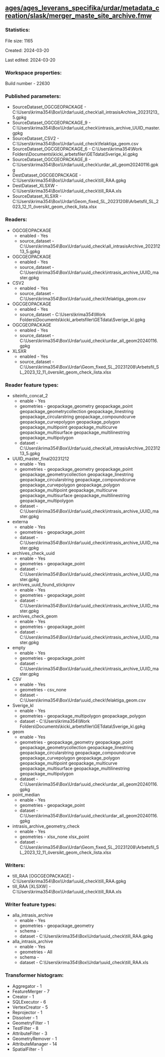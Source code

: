 ﻿## [ages/ages_leverans_specifika/urdar/metadata_creation/slask/merger_maste_site_archive.fmw](https://github.com/kicki58/kix_working_dir/blob/master/ages/ages_leverans_specifika/urdar/metadata_creation/slask/merger_maste_site_archive.fmw)

### Statistics:
File size: 1165

Created: 2024-03-20

Last edited: 2024-03-20


### Workspace properties:
Build number    - 22630

### Published parameters:
*  SourceDataset_OGCGEOPACKAGE    -   C:\Users\krima354\Box\Urdar\uuid_check\all_intrasisArchive_20231213_5.gpkg
*  SourceDataset_OGCGEOPACKAGE_9    -   C:\Users\krima354\Box\Urdar\uuid_check\intrasis_archive_UUID_master.gpkg
*  SourceDataset_CSV2    -   C:\Users\krima354\Box\Urdar\uuid_check\felaktiga_geom.csv
*  SourceDataset_OGCGEOPACKAGE_6    -   C:\Users\krima354\Work Folders\Documents\kicki_arbetsfiler\GETdata\Sverige_kl.gpkg
*  SourceDataset_OGCGEOPACKAGE_8    -   C:\Users\krima354\Box\Urdar\uuid_check\urdar_all_geom20240116.gpkg
*  DestDataset_OGCGEOPACKAGE    -   C:\Users\krima354\Box\Urdar\uuid_check\till_RAA.gpkg
*  DestDataset_XLSXW    -   C:\Users\krima354\Box\Urdar\uuid_check\till_RAA.xls
*  SourceDataset_XLSXR    -   C:\Users\krima354\Box\Urdar\Geom_fixed_SL_20231208\Arbetsfil_SL_2023_12_11_översikt_geom_check_lista.xlsx

### Readers:
*  OGCGEOPACKAGE
    * enabled    -  Yes
    * source_dataset    -   C:\Users\krima354\Box\Urdar\uuid_check\all_intrasisArchive_20231213_5.gpkg
*  OGCGEOPACKAGE
    * enabled    -  Yes
    * source_dataset    -   C:\Users\krima354\Box\Urdar\uuid_check\intrasis_archive_UUID_master.gpkg
*  CSV2
    * enabled    -  Yes
    * source_dataset    -   C:\Users\krima354\Box\Urdar\uuid_check\felaktiga_geom.csv
*  OGCGEOPACKAGE
    * enabled    -  Yes
    * source_dataset    -   C:\Users\krima354\Work Folders\Documents\kicki_arbetsfiler\GETdata\Sverige_kl.gpkg
*  OGCGEOPACKAGE
    * enabled    -  Yes
    * source_dataset    -   C:\Users\krima354\Box\Urdar\uuid_check\urdar_all_geom20240116.gpkg
*  XLSXR
    * enabled    -  Yes
    * source_dataset    -   C:\Users\krima354\Box\Urdar\Geom_fixed_SL_20231208\Arbetsfil_SL_2023_12_11_översikt_geom_check_lista.xlsx

### Reader feature types:
*  siteinfo_concat_2
    * enable - Yes
    * geometries - geopackage_geometry geopackage_point geopackage_geometrycollection geopackage_linestring geopackage_circularstring geopackage_compoundcurve geopackage_curvepolygon geopackage_polygon geopackage_multipoint geopackage_multicurve geopackage_multisurface geopackage_multilinestring geopackage_multipolygon
    * dataset - C:\Users\krima354\Box\Urdar\uuid_check\all_intrasisArchive_20231213_5.gpkg
*  UUID_master_final20231212
    * enable - Yes
    * geometries - geopackage_geometry geopackage_point geopackage_geometrycollection geopackage_linestring geopackage_circularstring geopackage_compoundcurve geopackage_curvepolygon geopackage_polygon geopackage_multipoint geopackage_multicurve geopackage_multisurface geopackage_multilinestring geopackage_multipolygon
    * dataset - C:\Users\krima354\Box\Urdar\uuid_check\intrasis_archive_UUID_master.gpkg
*  externa
    * enable - Yes
    * geometries - geopackage_point
    * dataset - C:\Users\krima354\Box\Urdar\uuid_check\intrasis_archive_UUID_master.gpkg
*  archives_check_uuid
    * enable - Yes
    * geometries - geopackage_point
    * dataset - C:\Users\krima354\Box\Urdar\uuid_check\intrasis_archive_UUID_master.gpkg
*  archives_uuid_found_stickprov
    * enable - Yes
    * geometries - geopackage_point
    * dataset - C:\Users\krima354\Box\Urdar\uuid_check\intrasis_archive_UUID_master.gpkg
*  archives_check_geom
    * enable - Yes
    * geometries - geopackage_point
    * dataset - C:\Users\krima354\Box\Urdar\uuid_check\intrasis_archive_UUID_master.gpkg
*  empty
    * enable - Yes
    * geometries - geopackage_point
    * dataset - C:\Users\krima354\Box\Urdar\uuid_check\intrasis_archive_UUID_master.gpkg
*  CSV
    * enable - Yes
    * geometries - csv_none
    * dataset - C:\Users\krima354\Box\Urdar\uuid_check\felaktiga_geom.csv
*  Sverige_kl
    * enable - Yes
    * geometries - geopackage_multipolygon geopackage_polygon
    * dataset - C:\Users\krima354\Work Folders\Documents\kicki_arbetsfiler\GETdata\Sverige_kl.gpkg
*  geom
    * enable - Yes
    * geometries - geopackage_geometry geopackage_point geopackage_geometrycollection geopackage_linestring geopackage_circularstring geopackage_compoundcurve geopackage_curvepolygon geopackage_polygon geopackage_multipoint geopackage_multicurve geopackage_multisurface geopackage_multilinestring geopackage_multipolygon
    * dataset - C:\Users\krima354\Box\Urdar\uuid_check\urdar_all_geom20240116.gpkg
*  point_median
    * enable - Yes
    * geometries - geopackage_point
    * dataset - C:\Users\krima354\Box\Urdar\uuid_check\urdar_all_geom20240116.gpkg
*  intrasis_archive_geometry_check
    * enable - Yes
    * geometries - xlsx_none xlsx_point
    * dataset - C:\Users\krima354\Box\Urdar\Geom_fixed_SL_20231208\Arbetsfil_SL_2023_12_11_översikt_geom_check_lista.xlsx


### Writers:
*  till_RAA [OGCGEOPACKAGE]    -   C:\Users\krima354\Box\Urdar\uuid_check\till_RAA.gpkg
*  till_RAA [XLSXW]    -   C:\Users\krima354\Box\Urdar\uuid_check\till_RAA.xls

### Writer feature types:
*  alla_intrasis_archive
    * enable - Yes
    * geometries - geopackage_geometry
    * schema - 
    * dataset - C:\Users\krima354\Box\Urdar\uuid_check\till_RAA.gpkg
*  alla_intrasis_archive
    * enable - Yes
    * geometries - All
    * schema - 
    * dataset - C:\Users\krima354\Box\Urdar\uuid_check\till_RAA.xls

### Transformer histogram:
*  Aggregator    -   1
*  FeatureMerger    -   7
*  Creator    -   1
*  SQLExecutor    -   6
*  VertexCreator    -   5
*  Reprojector    -   1
*  Dissolver    -   1
*  GeometryFilter    -   1
*  TestFilter    -   8
*  AttributeFilter    -   3
*  GeometryRemover    -   1
*  AttributeManager    -   14
*  SpatialFilter    -   1


